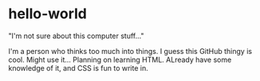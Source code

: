 # hello-world
"I'm not sure about this computer stuff..."

I'm a person who thinks too much into things. I guess this GitHub thingy is cool. Might use it...
Planning on learning HTML. ALready have some knowledge of it, and CSS is fun to write in.
